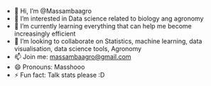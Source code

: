 - 👋 Hi, I’m @Massambaagro
- 👀 I’m interested in Data science related to biology ang agronomy
- 🌱 I’m currently learning everything that can help me become increasingly efficient
- 💞️ I’m looking to collaborate on Statistics, machine learning, data visualisation, data science tools, Agronomy
- 📫 Join me: massambaagro@gmail.com
- 😄 Pronouns: Masshooo
- ⚡ Fun fact: Talk stats please :D 

<!---
Massambaagro/Massambaagro is a ✨ special ✨ repository because its `README.md` (this file) appears on your GitHub profile.
You can click the Preview link to take a look at your changes.
--->
